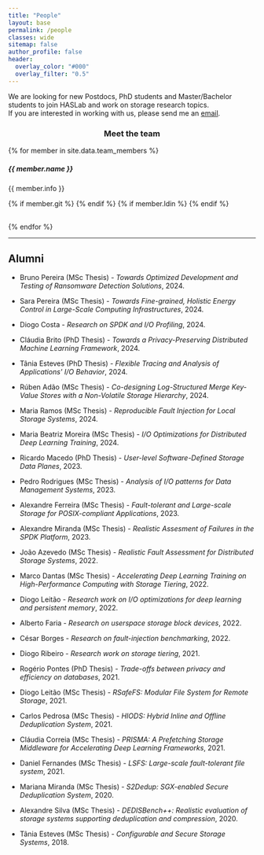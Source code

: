 ```yaml
---
title: "People"
layout: base
permalink: /people
classes: wide
sitemap: false
author_profile: false
header:
  overlay_color: "#000"
  overlay_filter: "0.5"
---
```


<script
      src="https://code.jquery.com/jquery-3.4.1.min.js"
      integrity="sha256-CSXorXvZcTkaix6Yvo6HppcZGetbYMGWSFlBw8HfCJo="
      crossorigin="anonymous"
    ></script>
<script src="https://unpkg.com/magic-grid/dist/magic-grid.min.js"></script>

<link rel="stylesheet" href="https://use.fontawesome.com/releases/v5.0.13/css/all.css" integrity="sha384-DNOHZ68U8hZfKXOrtjWvjxusGo9WQnrNx2sqG0tfsghAvtVlRW3tvkXWZh58N9jp" crossorigin="anonymous">

<!-- # People -->

We are looking for new Postdocs, PhD students and Master/Bachelor students to join HASLab and work on storage research topics.<br>
If you are interested in working with us, please send me an [email](mailto:jtpaulo@inesctec.pt).

<!-- HASLab members involved in distributed storage research: -->
<div class="row">
        <div class="col-sm-12 rel pb80 tit">
          <h3 style="text-align: center;"><span>Meet the team</span></h3>
        </div>
      </div>

<div class="people" id="people_section">
  {% for member in site.data.team_members %}
  <div class="container-fluid rel icons team pt50 pb0">
          <div class="col-sm-12 text-center contIt rel shSec it5">
            <div class="item pb50">
              <div class="lineBox pb10">
                <div class="img bgi lazyload" data-src="{{ site.url }}{{ site.baseurl }}/assets/images/teampic/{{ member.photo }}" style="background-image: url(&quot;{{ site.url }}{{ site.baseurl }}/assets/images/teampic/{{ member.photo }}&quot;);"></div>
                <div class="cont sh" style="height: 118px;">
                  <div class="int">
                    <h5>{{ member.name }}</h5>
                    <p>{{ member.info }}</p>
                    <div class="social-links">
                      <a href="mailto:{{ member.email }}"><i class="fas fa-envelope"></i></a>
                      {% if member.git %} <a href="{{ member.git }}"><i class="fab fa-github"></i></a>{% endif %}
                      {% if member.ldin %} <a href="{{ member.ldin }}"><i class="fab fa-linkedin"></i></a>{% endif %}
                    </div>
                  </div>
                </div>
              </div>
      </div>
    </div>
  </div>
  {% endfor %}
</div>


<hr>


## Alumni

- Bruno Pereira (MSc Thesis) - _Towards Optimized Development and Testing of Ransomware Detection Solutions_, 2024.

- Sara Pereira (MSc Thesis) - _Towards Fine-grained, Holistic Energy Control in Large-Scale Computing Infrastructures_, 2024.

- Diogo Costa -  _Research on SPDK and I/O Profiling_, 2024.

- Cláudia Brito (PhD Thesis) - _Towards a Privacy-Preserving Distributed Machine Learning Framework_, 2024.

- Tânia Esteves (PhD Thesis) - _Flexible Tracing and Analysis of Applications' I/O Behavior_, 2024.

- Rúben Adão (MSc Thesis) - _Co-designing Log-Structured Merge Key-Value Stores with a Non-Volatile Storage Hierarchy_, 2024.

- Maria Ramos (MSc Thesis) - _Reproducible Fault Injection for Local Storage Systems_, 2024.

- Maria Beatriz Moreira (MSc Thesis) - _I/O Optimizations for Distributed Deep Learning Training_, 2024.

- Ricardo Macedo (PhD Thesis) - _User-level Software-Defined Storage Data Planes_, 2023.

- Pedro Rodrigues (MSc Thesis) - _Analysis of I/O patterns for Data Management Systems_, 2023.

- Alexandre Ferreira (MSc Thesis) - _Fault-tolerant and Large-scale Storage for POSIX-compliant Applications_, 2023.

- Alexandre Miranda (MSc Thesis) - _Realistic Assesment of Failures in the SPDK Platform_, 2023.

- João Azevedo (MSc Thesis) - _Realistic Fault Assessment for Distributed Storage Systems_, 2022.

- Marco Dantas (MSc Thesis) - _Accelerating Deep Learning Training on High-Performance Computing with Storage Tiering_, 2022.

- Diogo Leitão - _Research work on I/O optimizations for deep learning and persistent memory_, 2022.

- Alberto Faria - _Research on userspace storage block devices_, 2022.

- César Borges - _Research on fault-injection benchmarking_, 2022.

- Diogo Ribeiro - _Research work on storage tiering_, 2021.

- Rogério Pontes (PhD Thesis) - _Trade-offs between privacy and efficiency on databases_, 2021.

- Diogo Leitão (MSc Thesis) - _RSafeFS: Modular File System for Remote Storage_, 2021.

- Carlos Pedrosa (MSc Thesis) - _HIODS: Hybrid Inline and Offline Deduplication System_, 2021.

- Cláudia Correia (MSc Thesis) - _PRISMA: A Prefetching Storage Middleware for Accelerating Deep Learning Frameworks_, 2021.

- Daniel Fernandes (MSc Thesis) - _LSFS: Large-scale fault-tolerant file system_, 2021.

- Mariana Miranda (MSc Thesis) - _S2Dedup: SGX-enabled Secure Deduplication System_, 2020.

- Alexandre Silva (MSc Thesis) - _DEDISBench++: Realistic evaluation of storage systems supporting deduplication and compression_, 2020.

- Tânia Esteves (MSc Thesis) - _Configurable and Secure Storage Systems_, 2018.





<!--
## Previous Members
<table align="center" style="width:100%">
<tr><th>Visitors</th>
    <th>Master Students</th>
    <th>Bachelor Students</th>
  </tr>
  <tr>
    <td></td>
    <td></td>
    <td>Pedro Reis, 2012/2013</td>
  </tr>
</table>

-->





<script>

    const magicProjectsGrid = new MagicGrid({
      container: "#people_section",
      animate: false,
      gutter: 50, // default gutter size
      static: true,
      useMin: false,
      maxColumns: 5,
      useTransform: true
    });

    $("document").ready(() => {
      magicProjectsGrid.listen();
    });



</script>